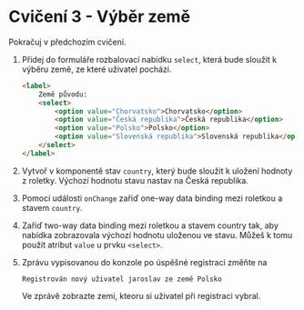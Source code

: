 # Cvičení 3 - Výběr země

Pokračuj v předchozím cvičení.

1. Přidej do formuláře rozbalovací nabídku `select`, která bude sloužit k výběru země, ze které uživatel pochází.

	```html
	<label>
		Země původu:
		<select>
			<option value="Chorvatsko">Chorvatsko</option>
			<option value="Česká republika">Česká republika</option>
			<option value="Polsko">Polsko</option>
			<option value="Slovenská republika">Slovenská republika</option>
		</select>
	</label>
	```

2. Vytvoř v komponentě stav `country`, který bude sloužit k uložení hodnoty z roletky. Výchozí hodnotu stavu nastav na Česká republika.

3. Pomocí události `onChange` zařiď one-way data binding mezi roletkou a stavem `country`.

4. Zařiď two-way data binding mezi roletkou a stavem country tak, aby nabídka zobrazovala výchozí hodnotu uloženou ve stavu. Můžeš k tomu použít atribut `value` u prvku `<select>`.

5. Zprávu vypisovanou do konzole po úspěšné registraci změňte na
	```
	Registrován nový uživatel jaroslav ze země Polsko
	```

	Ve zprávě zobrazte zemi, kteoru si uživatel při registraci vybral.

